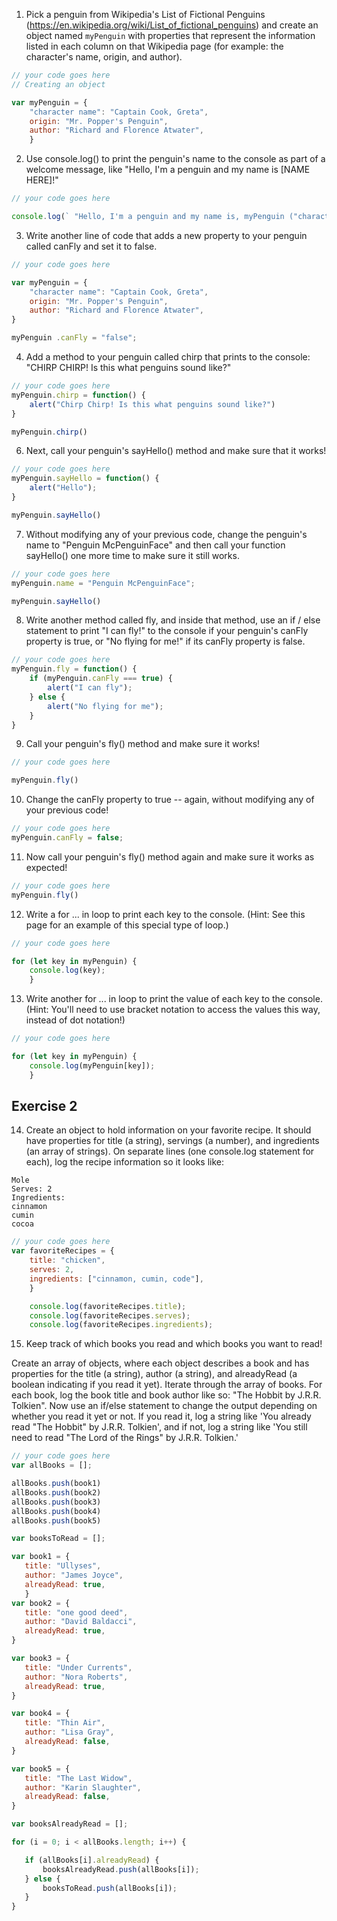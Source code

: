 1. Pick a penguin from Wikipedia's List of Fictional Penguins (https://en.wikipedia.org/wiki/List_of_fictional_penguins) and create an object named `myPenguin` with properties that represent the information listed in each column on that Wikipedia page (for example: the character's name, origin, and author).

```js
// your code goes here
// Creating an object

var myPenguin = {
	"character name": "Captain Cook, Greta",
	origin: "Mr. Popper's Penguin",
	author: "Richard and Florence Atwater",
	} 

```

2. Use console.log() to print the penguin's name to the console as part of a welcome message, like "Hello, I'm a penguin and my name is [NAME HERE]!"

```js
// your code goes here

console.log(` "Hello, I'm a penguin and my name is, myPenguin ("character name")`;

```

3. Write another line of code that adds a new property to your penguin called canFly and set it to false.

```js
// your code goes here

var myPenguin = {
	"character name": "Captain Cook, Greta",
	origin: "Mr. Popper's Penguin",
	author: "Richard and Florence Atwater",
}

myPenguin .canFly = "false";
```

4. Add a method to your penguin called chirp that prints to the console: "CHIRP CHIRP! Is this what penguins sound like?"

```js
// your code goes here
myPenguin.chirp = function() {
	alert("Chirp Chirp! Is this what penguins sound like?")
}

myPenguin.chirp()
```

6. Next, call your penguin's sayHello() method and make sure that it works!

```js
// your code goes here
myPenguin.sayHello = function() {
	alert("Hello");
}

myPenguin.sayHello()

```

7. Without modifying any of your previous code, change the penguin's name to "Penguin McPenguinFace" and then call your function sayHello() one more time to make sure it still works.

```js
// your code goes here
myPenguin.name = "Penguin McPenguinFace";

myPenguin.sayHello()


```

8. Write another method called fly, and inside that method, use an if / else statement to print "I can fly!" to the console if your penguin's canFly property is true, or "No flying for me!" if its canFly property is false.

```js
// your code goes here
myPenguin.fly = function() {
	if (myPenguin.canFly === true) {
		alert("I can fly");
	} else {
		alert("No flying for me");
	}
}

```

9. Call your penguin's fly() method and make sure it works!

```js
// your code goes here

myPenguin.fly() 
```

10. Change the canFly property to true -- again, without modifying any of your previous code!

```js
// your code goes here
myPenguin.canFly = false;
```

11. Now call your penguin's fly() method again and make sure it works as expected!

```js
// your code goes here
myPenguin.fly()
```

12. Write a for ... in loop to print each key to the console. (Hint: See this page for an example of this special type of loop.)

```js
// your code goes here

for (let key in myPenguin) {
	console.log(key);
	}
```

13. Write another for ... in loop to print the value of each key to the console. (Hint: You'll need to use bracket notation to access the values this way, instead of dot notation!)

```js
// your code goes here

for (let key in myPenguin) {
	console.log(myPenguin[key]);
	}
```

## Exercise 2
 14. Create an object to hold information on your favorite recipe. It should have properties for title (a string), servings (a number), and ingredients (an array of strings).
 On separate lines (one console.log statement for each), log the recipe information so it looks like:
 ```
 Mole
 Serves: 2
 Ingredients:
 cinnamon
 cumin
 cocoa
```

```js
// your code goes here
var favoriteRecipes = {
	title: "chicken",
	serves: 2,
	ingredients: ["cinnamon, cumin, code"],
	}

	console.log(favoriteRecipes.title);
	console.log(favoriteRecipes.serves);
	console.log(favoriteRecipes.ingredients);
```

 15. Keep track of which books you read and which books you want to read!

 Create an array of objects, where each object describes a book and has properties for the title (a string), author (a string), and alreadyRead (a boolean indicating if you read it yet).
 Iterate through the array of books. For each book, log the book title and book author like so: "The Hobbit by J.R.R. Tolkien".
 Now use an if/else statement to change the output depending on whether you read it yet or not. If you read it, log a string like 'You already read "The Hobbit" by J.R.R. Tolkien', and if not, log a string like 'You still need to read "The Lord of the Rings" by J.R.R. Tolkien.'

 ```js
// your code goes here
var allBooks = [];

allBooks.push(book1)
allBooks.push(book2)
allBooks.push(book3)
allBooks.push(book4)
allBooks.push(book5)

var booksToRead = [];

var book1 = {
	title: "Ullyses", 
	author: "James Joyce",
	alreadyRead: true,
	}
var book2 = {
	title: "one good deed", 
	author: "David Baldacci",
	alreadyRead: true,
}

var book3 = {
	title: "Under Currents", 
	author: "Nora Roberts",
	alreadyRead: true,
}

var book4 = {
	title: "Thin Air", 
	author: "Lisa Gray",
	alreadyRead: false,
}

var book5 = {
	title: "The Last Widow", 
	author: "Karin Slaughter",
	alreadyRead: false,
}

var booksAlreadyRead = [];

for (i = 0; i < allBooks.length; i++) {

	if (allBooks[i].alreadyRead) {
		booksAlreadyRead.push(allBooks[i]);
	} else {
		booksToRead.push(allBooks[i]);
	}
}


```
